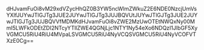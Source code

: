 dHJvamFuOi8vM29xdVZycHhQZ0B3YW5ncWlmZWkuZ2E6NDE0NzcjUmVsYXlfJUYwJTlGJTg3JUE2JUYwJTlGJTg3JUJBQVUtJUYwJTlGJTg3JUE2JUYwJTlGJTg3JUJBQVVfMDMKdHJvamFuOi8vZWE2MzUwOTEtNWQxNy00MmI5LWFkODEtZDI2NTcyYTllZWE4QGNjLjc1NTY1Ny54eXo6NDQzI1JlbGF5XyVGMCU5RiU4RiU4MVpaLSVGMCU5RiU4NyVCQSVGMCU5RiU4NyVCOFVTXzE0Cg==